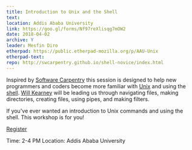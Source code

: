 ```yaml
---
title: Introduction to Unix and the Shell 
text: 
location: Addis Ababa University
link: https://goo.gl/forms/Nf97reXlisqg7mOW2
date: 2018-04-02
archive: Y  
leader: Mesfin Diro
etherpad: https://public.etherpad-mozilla.org/p/AAU-Unix
etherpad-text: 
repo: http://swcarpentry.github.io/shell-novice/index.html
---
```


Inspired by [Software Carpentry](http://swcarpentry.github.io/shell-novice/) this session is designed to help new programmers and coders become more familiar with [Unix](https://en.wikipedia.org/wiki/Unix) and using the [shell](https://en.wikipedia.org/wiki/Shell_%28computing%29). [Will Kearney](https://github.com/wkearn) will be leading us through navigating files, making directories, creating files, using pipes, and making filters.

If you've ever wanted an introduction to Unix commands and using the shell. This workshop is for you! 

<a href="https://goo.gl/forms/Nf97reXlisqg7mOW2" class="btn btn-xl"> Register </a>

Time: 2-4 PM
Location: Addis Ababa University

